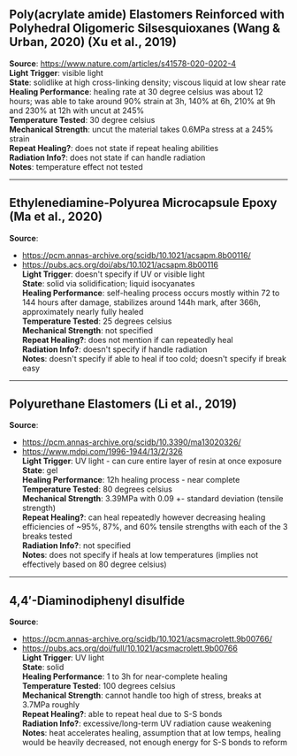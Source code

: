 ## Poly(acrylate amide) Elastomers Reinforced with Polyhedral Oligomeric Silsesquioxanes (Wang & Urban, 2020) (Xu et al., 2019)
**Source**: https://www.nature.com/articles/s41578-020-0202-4  
**Light Trigger**: visible light  
**State**: solidlike at high cross-linking density; viscous liquid at low shear rate  
**Healing Performance**: healing rate at 30 degree celsius was about 12 hours; was able to take around 90% strain at 3h, 140% at 6h, 210% at 9h and 230% at 12h with uncut at 245%  
**Temperature Tested**: 30 degree celsius  
**Mechanical Strength**: uncut the material takes 0.6MPa stress at a 245% strain  
**Repeat Healing?**: does not state if repeat healing abilities  
**Radiation Info?**: does not state if can handle radiation  
**Notes**: temperature effect not tested  

---

## Ethylenediamine-Polyurea Microcapsule Epoxy (Ma et al., 2020)

**Source**:  
- https://pcm.annas-archive.org/scidb/10.1021/acsapm.8b00116/  
- https://pubs.acs.org/doi/abs/10.1021/acsapm.8b00116  
**Light Trigger**: doesn't specify if UV or visible light  
**State**: solid via solidification; liquid isocyanates  
**Healing Performance**: self-healing process occurs mostly within 72 to 144 hours after damage, stabilizes around 144h mark, after 366h, approximately nearly fully healed  
**Temperature Tested**: 25 degrees celsius  
**Mechanical Strength**: not specified  
**Repeat Healing?**: does not mention if can repeatedly heal  
**Radiation Info?**: doesn't specify if handle radiation  
**Notes**: doesn't specify if able to heal if too cold; doesn't specify if break easy  

---

## Polyurethane Elastomers (Li et al., 2019)

**Source**:  
- https://pcm.annas-archive.org/scidb/10.3390/ma13020326/  
- https://www.mdpi.com/1996-1944/13/2/326  
**Light Trigger**: UV light - can cure entire layer of resin at once exposure  
**State**: gel  
**Healing Performance**: 12h healing process - near complete  
**Temperature Tested**: 80 degrees celsius  
**Mechanical Strength**: 3.39MPa with 0.09 +- standard deviation (tensile strength)  
**Repeat Healing?**: can heal repeatedly however decreasing healing efficiencies of ~95%, 87%, and 60% tensile strengths with each of the 3 breaks tested  
**Radiation Info?**: not specified  
**Notes**: does not specify if heals at low temperatures (implies not effectively based on 80 degree celsius)  

---

## 4,4′-Diaminodiphenyl disulfide  
**Source**:  
- https://pcm.annas-archive.org/scidb/10.1021/acsmacrolett.9b00766/  
- https://pubs.acs.org/doi/full/10.1021/acsmacrolett.9b00766  
**Light Trigger**: UV light  
**State**: solid  
**Healing Performance**: 1 to 3h for near-complete healing  
**Temperature Tested**: 100 degrees celsius  
**Mechanical Strength**: cannot handle too high of stress, breaks at 3.7MPa roughly  
**Repeat Healing?**: able to repeat heal due to S-S bonds  
**Radiation Info?**: excessive/long-term UV radiation cause weakening  
**Notes**: heat accelerates healing, assumption that at low temps, healing would be heavily decreased, not enough energy for S-S bonds to reform  
